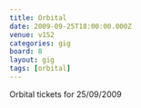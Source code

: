 ```yaml
---
title: Orbital
date: 2009-09-25T18:00:00.000Z
venue: v152
categories: gig
board: 8
layout: gig
tags: [orbital]
---
```

Orbital tickets for 25/09/2009